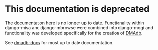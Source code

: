 This documentation is deprecated 
========================================

The documentation here is no longer up to date. Functionality within django-misa and django-mbrowse were combined into django-mogi and functionality was developed specifically for the creation of [DMAdb](https://dmadb.bham.ac.uk/).

See [dmadb-docs](https://dmadb-docs.readthedocs.io/en/latest/) for most up to date documentation.
